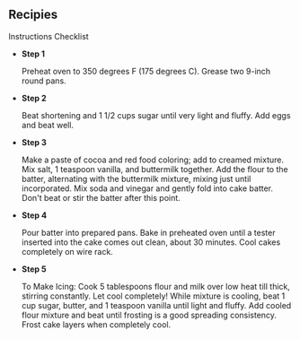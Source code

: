 ## Recipies



Instructions Checklist

- **Step 1**

  Preheat oven to 350 degrees F (175 degrees C). Grease two 9-inch round pans.

- **Step 2**

  Beat shortening and 1 1/2 cups sugar until very light and fluffy. Add eggs and beat well.

- **Step 3**

  Make a paste of cocoa and red food coloring; add to creamed mixture. Mix salt, 1 teaspoon vanilla, and buttermilk together. Add the flour to the batter, alternating with the buttermilk mixture, mixing just until incorporated. Mix soda and vinegar and gently fold into cake batter. Don't beat or stir the batter after this point.

- **Step 4**

  Pour batter into prepared pans. Bake in preheated oven until a tester inserted into the cake comes out clean, about 30 minutes. Cool cakes completely on wire rack.

- **Step 5**

  To Make Icing: Cook 5 tablespoons flour and milk over low heat till thick, stirring constantly. Let cool completely! While mixture is cooling, beat 1 cup sugar, butter, and 1 teaspoon vanilla until light and fluffy. Add cooled flour mixture and beat until frosting is a good spreading consistency. Frost cake layers when completely cool.